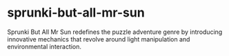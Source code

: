 # sprunki-but-all-mr-sun
Sprunki But All Mr Sun redefines the puzzle adventure genre by introducing innovative mechanics that revolve around light manipulation and environmental interaction. 
